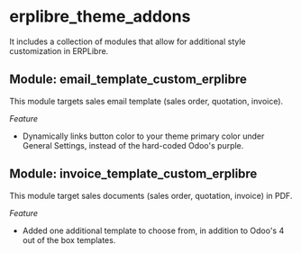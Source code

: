 # erplibre_theme_addons
It includes a collection of modules that allow for additional style customization in ERPLibre.


## Module: email_template_custom_erplibre
This module targets sales email template (sales order, quotation, invoice).  

*Feature*
* Dynamically links button color to your theme primary color under General Settings, instead of the hard-coded Odoo's purple.


## Module: invoice_template_custom_erplibre
This module target sales documents (sales order, quotation, invoice) in PDF.

*Feature*
* Added one additional template to choose from, in addition to Odoo's 4 out of the box templates.
